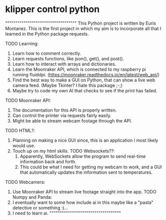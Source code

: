 # klipper control python

"""""""""""""""""""""""""""""""""""
This Python project is written by Euris Montanez.
This is the first project in which my aim is to incorporate all that I learned in the Python package requests.

TODO Learning:
1. Learn how to comment correctly.
2. Learn requests functions, like json(), get(), and post().
3. Learn how to interact with arrays and dictionaries.
4. Learn the Moonraker API, which is connected to my raspberry pi running fluiddpi. (https://moonraker.readthedocs.io/en/latest/web_api/)
5. Find the best way to make a GUI on Python, that can show a live web camera feed. (Maybe Tkinter? I hate this package ;-;)
6. Maybe try to code my own AI that checks to see if the print has failed.

TODO Moonraker API:
1. The documentation for this API is properly written.
2. Can control the printer via requests fairly easily.
3. Might be able to stream webcam footage through the API.


TODO HTML?:
1. Planning on making a nice GUI since, this is an application I most likely would use.
2. Touch up on my html skills.
    TODO Websockets??:
    1. Apparently, WebSockets allow the program to send real-time information back and forth.
    2. This could be what I need for getting my webcam to work, and a GUI that automatically updates the information sent to temperatures.

TODO Webcamera:
1. Use Moonraker API to stream live footage straight into the app.
TODO Numpy and Panda:
1. I eventually want to some how include ai in this maybe like a "pasta" detective or something :)...
2. I need to learn ai.
"""""""""""""""""""""""""""""""""""
